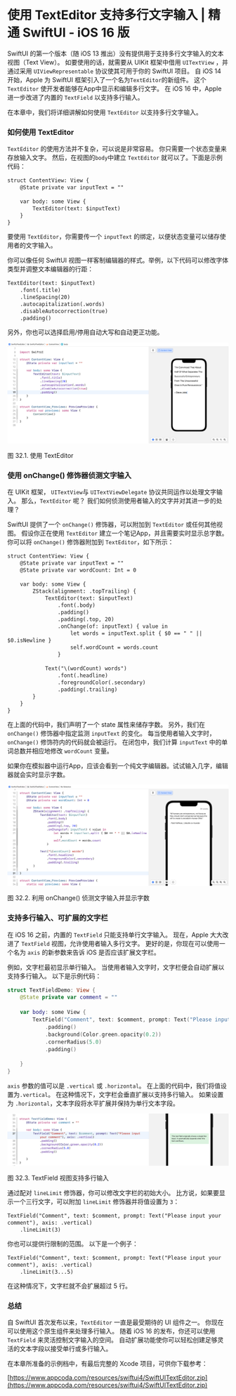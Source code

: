 # 使用 TextEditor 支持多行文字输入 | 精通 SwiftUI - iOS 16 版

SwiftUI 的第一个版本（随 iOS 13 推出）没有提供用于支持多行文字输入的文本视图（Text View）。 如要使用的话，就需要从 UIKit 框架中借用 `UITextView` ，并通过采用 `UIViewRepresentable` 协议使其可用于你的 SwiftUI 项目。 自 iOS 14 开始，Apple 为 SwiftUI 框架引入了一个名为`TextEditor`的新组件。 这个 `TextEditor` 使开发者能够在App中显示和编辑多行文字。 在 iOS 16 中，Apple 进一步改进了内置的 `TextField` 以支持多行输入。

在本章中，我们将详细讲解如何使用 `TextEditor` 以支持多行文字输入。

### 如何使用 TextEditor

`TextEditor` 的使用方法并不复杂，可以说是非常容易。 你只需要一个状态变量来存放输入文字。 然后，在视图的`body`中建立 `TextEditor` 就可以了。下面是示例代码：

```
struct ContentView: View {
    @State private var inputText = ""

    var body: some View {
        TextEditor(text: $inputText)
    }
}

```

要使用 `TextEditor`，你需要传一个 `inputText` 的绑定，以便状态变量可以储存使用者的文字输入。

你可以像任何 SwiftUI 视图一样客制编辑器的样式。举例，以下代码可以修改字体类型并调整文本编辑器的行距：

```
TextEditor(text: $inputText)
    .font(.title)
    .lineSpacing(20)
    .autocapitalization(.words)
    .disableAutocorrection(true)
    .padding()

```

另外，你也可以选择启用/停用自动大写和自动更正功能。

![%E4%BD%BF%E7%94%A8%20TextEditor%20%E6%94%AF%E6%8C%81%E5%A4%9A%E8%A1%8C%E6%96%87%E5%AD%97%E8%BE%93%E5%85%A5%20%E7%B2%BE%E9%80%9A%20SwiftUI%20-%20iOS%2016%20%E7%89%88%20104e97288bd548d9b8676bd4da11444b/swiftui-texteditor-1.png](%E4%BD%BF%E7%94%A8%20TextEditor%20%E6%94%AF%E6%8C%81%E5%A4%9A%E8%A1%8C%E6%96%87%E5%AD%97%E8%BE%93%E5%85%A5%20%E7%B2%BE%E9%80%9A%20SwiftUI%20-%20iOS%2016%20%E7%89%88%20104e97288bd548d9b8676bd4da11444b/swiftui-texteditor-1.png)

图 32.1. 使用 TextEditor

### 使用 onChange() 修饰器侦测文字输入

在 UIKit 框架， `UITextView`与 `UITextViewDelegate` 协议共同运作以处理文字输入。 那么，`TextEditor` 呢？ 我们如何侦测使用者输入的文字并对其进一步的处理？

SwiftUI 提供了一个 `onChange()` 修饰器，可以附加到 `TextEditor` 或任何其他视图。 假设你正在使用 `TextEditor` 建立一个笔记App，并且需要实时显示总字数。你可以将 `onChange()` 修饰器附加到 `TextEditor`，如下所示：

```
struct ContentView: View {
    @State private var inputText = ""
    @State private var wordCount: Int = 0

    var body: some View {
        ZStack(alignment: .topTrailing) {
            TextEditor(text: $inputText)
                .font(.body)
                .padding()
                .padding(.top, 20)
                .onChange(of: inputText) { value in
                    let words = inputText.split { $0 == " " || $0.isNewline }
                    self.wordCount = words.count
                }

            Text("\(wordCount) words")
                .font(.headline)
                .foregroundColor(.secondary)
                .padding(.trailing)
        }
    }
}

```

在上面的代码中，我们声明了一个 state 属性来储存字数。 另外，我们在 `onChange()` 修饰器中指定监测 `inputText` 的变化。 每当使用者输入文字时， `onChange()` 修饰符内的代码就会被运行。 在闭包中，我们计算 `inputText` 中的单词总数并相应地修改 `wordCount` 变量。

如果你在模拟器中运行App，应该会看到一个纯文字编辑器。试试输入几字，编辑器就会实时显示字数。

![%E4%BD%BF%E7%94%A8%20TextEditor%20%E6%94%AF%E6%8C%81%E5%A4%9A%E8%A1%8C%E6%96%87%E5%AD%97%E8%BE%93%E5%85%A5%20%E7%B2%BE%E9%80%9A%20SwiftUI%20-%20iOS%2016%20%E7%89%88%20104e97288bd548d9b8676bd4da11444b/swiftui-texteditor-2.png](%E4%BD%BF%E7%94%A8%20TextEditor%20%E6%94%AF%E6%8C%81%E5%A4%9A%E8%A1%8C%E6%96%87%E5%AD%97%E8%BE%93%E5%85%A5%20%E7%B2%BE%E9%80%9A%20SwiftUI%20-%20iOS%2016%20%E7%89%88%20104e97288bd548d9b8676bd4da11444b/swiftui-texteditor-2.png)

图 32.2. 利用 onChange() 侦测文字输入并显示字数

### 支持多行输入、可扩展的文字栏

在 iOS 16 之前，内置的 `TextField` 只能支持单行文字输入。 现在，Apple 大大改进了 `TextField` 视图，允许使用者输入多行文字。 更好的是，你现在可以使用一个名为 `axis` 的新参数来告诉 iOS 是否应该扩展文字栏。

例如，文字栏最初显示单行输入。 当使用者输入文字时，文字栏便会自动扩展以支持多行输入。 以下是示例代码：

```swift
struct TextFieldDemo: View {
    @State private var comment = ""

    var body: some View {
        TextField("Comment", text: $comment, prompt: Text("Please input your comment"), axis: .vertical)
            .padding()
            .background(Color.green.opacity(0.2))
            .cornerRadius(5.0)
            .padding()

    }
}

```

`axis` 参数的值可以是 `.vertical` 或 `.horizontal`。 在上面的代码中，我们将值设置为`.vertical`。 在这种情况下，文字栏会垂直扩展以支持多行输入。 如果设置为 `.horizontal`，文本字段将水平扩展并保持为单行文本字段。

![%E4%BD%BF%E7%94%A8%20TextEditor%20%E6%94%AF%E6%8C%81%E5%A4%9A%E8%A1%8C%E6%96%87%E5%AD%97%E8%BE%93%E5%85%A5%20%E7%B2%BE%E9%80%9A%20SwiftUI%20-%20iOS%2016%20%E7%89%88%20104e97288bd548d9b8676bd4da11444b/swiftui-texteditor-3.png](%E4%BD%BF%E7%94%A8%20TextEditor%20%E6%94%AF%E6%8C%81%E5%A4%9A%E8%A1%8C%E6%96%87%E5%AD%97%E8%BE%93%E5%85%A5%20%E7%B2%BE%E9%80%9A%20SwiftUI%20-%20iOS%2016%20%E7%89%88%20104e97288bd548d9b8676bd4da11444b/swiftui-texteditor-3.png)

图 32.3. TextField 视图支持多行输入

通过配对 `lineLimit` 修饰器，你可以修改文字栏的初始大小。 比方说，如果要显示一个三行文字，可以附加 `lineLimit` 修饰器并将值设置为 `3`：

```
TextField("Comment", text: $comment, prompt: Text("Please input your comment"), axis: .vertical)
    .lineLimit(3)

```

你也可以提供行限制的范围。 以下是一个例子：

```
TextField("Comment", text: $comment, prompt: Text("Please input your comment"), axis: .vertical)
    .lineLimit(3...5)

```

在这种情况下，文字栏就不会扩展超过 5 行。

### 总结

自 SwiftUI 首次发布以来，`TextEditor` 一直是最受期待的 UI 组件之一。 你现在可以使用这个原生组件来处理多行输入。 随着 iOS 16 的发布，你还可以使用 `TextField` 来灵活控制文字输入的空间。 自动扩展功能使你可以轻松创建足够灵活的文本字段以接受单行或多行输入。

在本章所准备的示例档中，有最后完整的 Xcode 项目，可供你下载参考：

[https://www.appcoda.com/resources/swiftui4/SwiftUITextEditor.zip](https://www.appcoda.com/resources/swiftui4/SwiftUITextEditor.zip)
